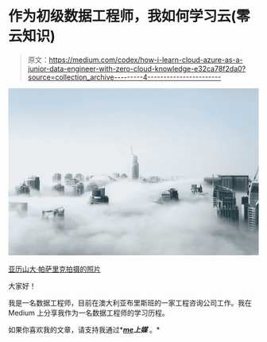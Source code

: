 # 作为初级数据工程师，我如何学习云(零云知识)

> 原文：<https://medium.com/codex/how-i-learn-cloud-azure-as-a-junior-data-engineer-with-zero-cloud-knowledge-e32ca78f2da0?source=collection_archive---------4----------------------->

![](img/5f05306e392f1ad08b6a0b29d7a129bf.png)

[亚历山大·帕萨里克拍摄的照片](https://www.pexels.com/photo/view-of-cityscape-325185/)

大家好！

我是一名数据工程师，目前在澳大利亚布里斯班的一家工程咨询公司工作。我在 Medium 上分享我作为一名数据工程师的学习历程。

如果你喜欢我的文章，请支持我通过*[***me***](https://kris-lee.medium.com/)***上媒*** 。*